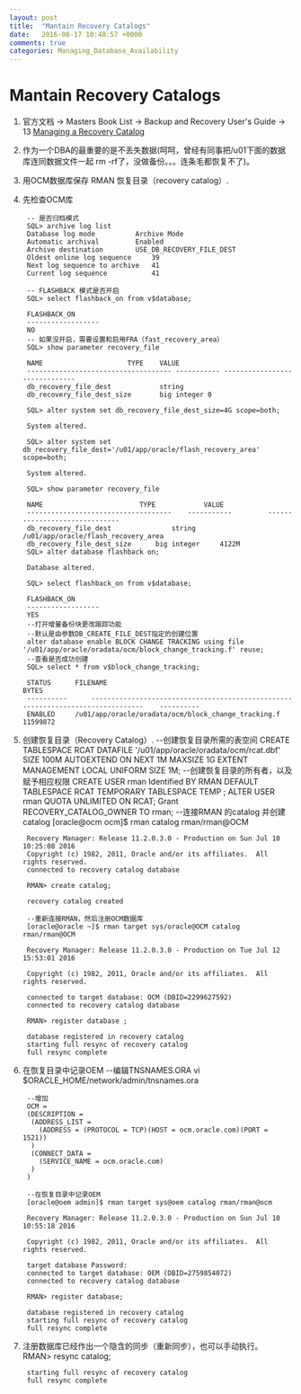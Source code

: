 ```yaml
---
layout: post
title:  "Mantain Recovery Catalogs"
date:   2016-08-17 10:48:57 +0000
comments: true
categories: Managing_Database_Availability
---
```


# Mantain Recovery Catalogs  #

1. 官方文档 -> Masters Book List -> Backup and Recovery User's Guide -> 13 [Managing a Recovery Catalog](http://docs.oracle.com/cd/E11882_01/backup.112/e10642/rcmcatdb.htm#i1011365)

2. 作为一个DBA的最重要的是不丢失数据(呵呵，曾经有同事把/u01下面的数据库连同数据文件一起 rm -rf了，没做备份。。。连条毛都恢复不了)。

3. 用OCM数据库保存 RMAN 恢复目录（recovery catalog）.

4. 先检查OCM库

		-- 是否归档模式
		SQL> archive log list    
		Database log mode	       Archive Mode
		Automatic archival	       Enabled
		Archive destination	       USE_DB_RECOVERY_FILE_DEST
		Oldest online log sequence     39
		Next log sequence to archive   41
		Current log sequence	       41

		-- FLASHBACK 模式是否开启
		SQL> select flashback_on from v$database;
	
		FLASHBACK_ON
		------------------
		NO
		-- 如果没开启，需要设置和启用FRA（fast_recovery_area）
		SQL> show parameter recovery_file
	
		NAME				     TYPE	 VALUE
		------------------------------------ ----------- ------------------------------
		db_recovery_file_dest		     string
		db_recovery_file_dest_size	     big integer 0
		
		SQL> alter system set db_recovery_file_dest_size=4G scope=both;
	
		System altered.
	
		SQL> alter system set db_recovery_file_dest='/u01/app/oracle/flash_recovery_area' scope=both;
	
		System altered.
	
		SQL> show parameter recovery_file
	
		NAME						TYPE			VALUE
		------------------------------------ 	----------- 		------------------------------
		db_recovery_file_dest		    	string			/u01/app/oracle/flash_recovery_area
		db_recovery_file_dest_size		big integer 	4122M
		SQL> alter database flashback on;
	
		Database altered.
	
		SQL> select flashback_on from v$database;
	
		FLASHBACK_ON
		------------------
		YES
		--打开增量备份块更改跟踪功能
		--默认是由参数DB_CREATE_FILE_DEST指定的创建位置
		alter database enable BLOCK CHANGE TRACKING using file '/u01/app/oracle/oradata/ocm/block_change_tracking.f' reuse;
		--查看是否成功创建
		SQL> select * from v$block_change_tracking;
	
		STATUS		FILENAME													BYTES
		----------		--------------------------------------------------------------------------------	----------
		ENABLED		/u01/app/oracle/oradata/ocm/block_change_tracking.f	  			11599872


5. 创建恢复目录（Recovery Catalog）.
		--创建恢复目录所需的表空间
		CREATE  TABLESPACE RCAT DATAFILE '/u01/app/oracle/oradata/ocm/rcat.dbf'
		SIZE 100M AUTOEXTEND ON NEXT 1M MAXSIZE 1G EXTENT MANAGEMENT LOCAL UNIFORM SIZE 1M;
		--创建恢复目录的所有者，以及赋予相应权限
		CREATE  USER  rman Identified BY  RMAN DEFAULT  TABLESPACE RCAT TEMPORARY  TABLESPACE TEMP ;
		ALTER  USER  rman QUOTA UNLIMITED ON  RCAT;
		Grant  RECOVERY_CATALOG_OWNER TO  rman;
		--连接RMAN 的catalog 并创建catalog
		[oracle@ocm ocm]$ rman catalog rman/rman@OCM
	
		Recovery Manager: Release 11.2.0.3.0 - Production on Sun Jul 10 10:25:08 2016
		Copyright (c) 1982, 2011, Oracle and/or its affiliates.  All rights reserved.
		connected to recovery catalog database
	
		RMAN> create catalog;
	
		recovery catalog created

		--重新连接RMAN，然后注册OCM数据库
		[oracle@oracle ~]$ rman target sys/oracle@OCM catalog rman/rman@OCM
	
		Recovery Manager: Release 11.2.0.3.0 - Production on Tue Jul 12 15:53:01 2016
	
		Copyright (c) 1982, 2011, Oracle and/or its affiliates.  All rights reserved.
	
		connected to target database: OCM (DBID=2299627592)
		connected to recovery catalog database
	
		RMAN> register database ;
	
		database registered in recovery catalog
		starting full resync of recovery catalog
		full resync complete


6. 在恢复目录中记录OEM
		--编辑TNSNAMES.ORA
		vi $ORACLE_HOME/network/admin/tnsnames.ora
	
		--增加
		OCM =
	  	(DESCRIPTION =
	   	 (ADDRESS_LIST =
	   	   (ADDRESS = (PROTOCOL = TCP)(HOST = ocm.oracle.com)(PORT = 1521))
	   	 )
	   	 (CONNECT_DATA =
	   	   (SERVICE_NAME = ocm.oracle.com)
	   	 )
	  	)
	
		--在恢复目录中记录OEM
		[oracle@oem admin]$ rman target sys@oem catalog rman/rman@ocm
	
		Recovery Manager: Release 11.2.0.3.0 - Production on Sun Jul 10 10:55:18 2016
	
		Copyright (c) 1982, 2011, Oracle and/or its affiliates.  All rights reserved.
	
		target database Password: 
		connected to target database: OEM (DBID=2759854072)
		connected to recovery catalog database
	
		RMAN> register database;
	
		database registered in recovery catalog
		starting full resync of recovery catalog
		full resync complete
	
7. 注册数据库已经作出一个隐含的同步（重新同步），也可以手动执行。
		RMAN> resync catalog;
	
		starting full resync of recovery catalog
		full resync complete